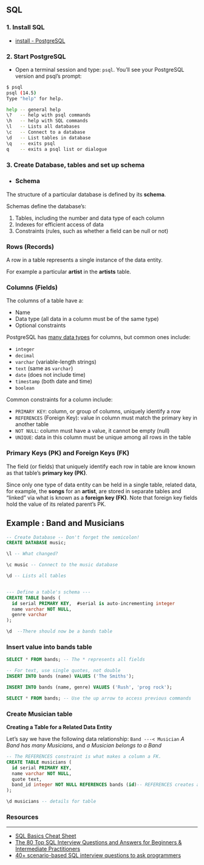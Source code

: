## SQL 

### 1. Install SQL 
- [install - PostgreSQL](https://www.postgresql.org/)

### 2. Start PostgreSQL 
- Open a terminal session and type: `psql`. You’ll see your PostgreSQL version and psql’s prompt:
```bash
$ psql
psql (14.5)
Type "help" for help.
```
```bash
help -- general help
\?   -- help with psql commands
\h   -- help with SQL commands
\l   -- Lists all databases
\c   -- Connect to a database
\d   -- List tables in database
\q   -- exits psql
q    -- exits a psql list or dialogue

```
### 3. Create Database, tables and set up schema 
 - ### **Schema**

The structure of a particular database is defined by its **schema**.

Schemas define the database’s:

1. Tables, including the number and data type of each column
2. Indexes for efficient access of data
3. Constraints (rules, such as whether a field can be null or not)

### **Rows (Records)**

A row in a table represents a single instance of the data entity.

For example a particular **artist** in the **artists** table.

### **Columns (Fields)**

The columns of a table have a:

- Name
- Data type (all data in a column must be of the same type)
- Optional constraints

PostgreSQL has [many data types](https://www.postgresql.org/docs/11/datatype.html) for columns, but common ones include:

- `integer`
- `decimal`
- `varchar` (variable-length strings)
- `text` (same as `varchar`)
- `date` (does not include time)
- `timestamp` (both date and time)
- `boolean`

Common constraints for a column include:

- `PRIMARY KEY`: column, or group of columns, uniquely identify a row
- `REFERENCES` (Foreign Key): value in column must match the primary key in another table
- `NOT NULL`: column must have a value, it cannot be empty (null)
- `UNIQUE`: data in this column must be unique among all rows in the table

### **Primary Keys (PK) and Foreign Keys (FK)**

The field (or fields) that uniquely identify each row in table are know known as that table’s **primary key (PK)**.

Since only one type of data entity can be held in a single table, related data, for example, the **songs** for an **artist**, are stored in separate tables and “linked” via what is known as a **foreign key (FK)**. Note that foreign key fields hold the value of its related parent’s PK.

## Example : Band and Musicians 
```sql
-- Create Database -- Don't forget the semicolon!
CREATE DATABASE music; 

\l -- What changed?

\c music -- Connect to the music database

\d -- Lists all tables


--- Define a table's schema ---
CREATE TABLE bands (
  id serial PRIMARY KEY,  #serial is auto-incrementing integer
  name varchar NOT NULL,
  genre varchar
);

\d  --There should now be a bands table

```
### Insert value into bands table
```sql
SELECT * FROM bands; -- The * represents all fields

-- For text, use single quotes, not double
INSERT INTO bands (name) VALUES ('The Smiths');

INSERT INTO bands (name, genre) VALUES ('Rush', 'prog rock');

SELECT * FROM bands; -- Use the up arrow to access previous commands

```
### Create Musician table

**Creating a Table for a Related Data Entity**

Let’s say we have the following data relationship: `Band ---< Musician`
*A Band has many Musicians*, and *a Musician belongs to a Band*
```sql
-- The REFERENCES constraint is what makes a column a FK.
CREATE TABLE musicians (
  id serial PRIMARY KEY,
  name varchar NOT NULL,
  quote text,
  band_id integer NOT NULL REFERENCES bands (id)-- REFERENCES creates a FK constraint
);

\d musicians -- details for table
```


### Resources
---
- [SQL Basics Cheat Sheet](https://www.datacamp.com/cheat-sheet/sql-basics-cheat-sheet)
- [The 80 Top SQL Interview Questions and Answers for Beginners & Intermediate Practitioners](https://www.datacamp.com/blog/top-sql-interview-questions-and-answers-for-beginners-and-intermediate-practitioners)
- [40+ scenario-based SQL interview questions to ask programmers](https://www.testgorilla.com/blog/scenario-based-sql-interview-questions/)